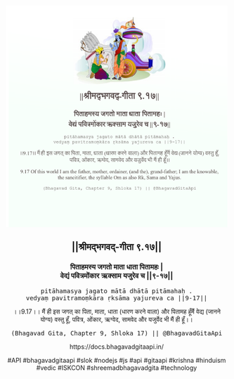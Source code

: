 <img src="../../asset/BG_9_17.png"/>
<center><h2>||श्रीमद्‍भगवद्‍-गीता ९.१७||</h2>
<h3>पिताहमस्य जगतो माता धाता पितामहः |<br/>वेद्यं पवित्रमोंकार ऋक्साम यजुरेव च ||९-१७||</h3>
<pre>pitāhamasya jagato mātā dhātā pitāmahaḥ .<br/>vedyaṃ pavitramoṃkāra ṛksāma yajureva ca ||9-17||</pre>
<p>।।9.17।। मैं ही इस जगत् का पिता, माता, धाता (धारण करने वाला) और पितामह हूँमैं वेद्य (जानने योग्य) वस्तु हूँ, पवित्र, ओंकार, ऋग्वेद, सामवेद और यजुर्वेद भी मैं ही हूँ।।</p>
<pre>(Bhagavad Gita, Chapter 9, Shloka 17) || @BhagavadGitaApi</pre><p>https://docs.bhagavadgitaapi.in/</p><p>#API #bhagavadgitaapi #slok #nodejs #js #api #gitaapi #krishna #hinduism #vedic #ISKCON #shreemadbhagavadgita #technology</p></center>
